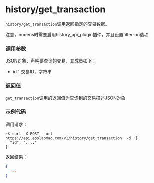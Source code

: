 # history/get_transaction

`history/get_transaction`调用返回指定的交易数据。

注意，nodeos时需要启用history_api_plugin插件，并且设置filter-on选项

### 调用参数
JSON对象，声明要查询的交易，其成员如下：

- id：交易ID，字符串

### 返回值
`get_transaction`调用的返回值为查询到的交易描述JSON对象

### 示例代码
调用请求：
```shell
~$ curl -X POST --url https://api.eoslaomao.com/v1/history/get_transaction  -d '{
  "id": "...."
}'
```

返回结果：
```json
{
  ...
}
```
